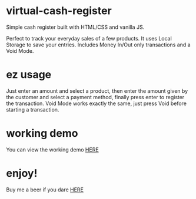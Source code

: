 # virtual-cash-register

Simple cash register built with HTML/CSS and vanilla JS.

Perfect to track your everyday sales of a few products. 
It uses Local Storage to save your entries.
Includes Money In/Out only transactions and a Void Mode.

# ez usage

Just enter an amount and select a product, then enter the amount given by the 
customer and select a payment method, finally press enter to register the transaction.
Void Mode works exactly the same, just press Void before starting a transaction.

# working demo

You can view the working demo [HERE](https://luvagu.github.io/virtual-cash-register/)

# enjoy!
 
Buy me a beer if you dare [HERE](https://paypal.me/MyPriceRite?locale.x=en_GB)
